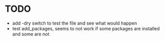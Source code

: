 # TODO

- add -dry switch to test the file and see what would happen
- test add_packages, seems to not work if some packages are installed and some are not
